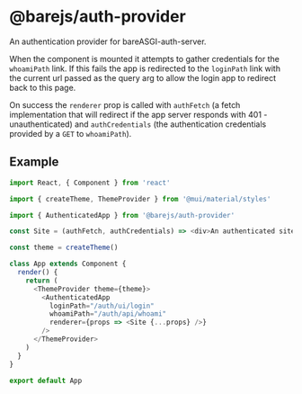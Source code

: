 # @barejs/auth-provider

An authentication provider for bareASGI-auth-server.

When the component is mounted it attempts to gather credentials for the `whoamiPath` link.
If this fails the app is redirected to the `loginPath` link with the current url passed
as the query arg to allow the login app to redirect back to this page.

On success the `renderer` prop is called with `authFetch` (a fetch implementation
that will redirect if the app server responds with 401 - unauthenticated) and
`authCredentials` (the authentication credentials provided by a `GET` to `whoamiPath`).

## Example

```javascript
import React, { Component } from 'react'

import { createTheme, ThemeProvider } from '@mui/material/styles'

import { AuthenticatedApp } from '@barejs/auth-provider'

const Site = (authFetch, authCredentials) => <div>An authenticated site</div>

const theme = createTheme()

class App extends Component {
  render() {
    return (
      <ThemeProvider theme={theme}>
        <AuthenticatedApp
          loginPath="/auth/ui/login"
          whoamiPath="/auth/api/whoami"
          renderer={props => <Site {...props} />}
        />
      </ThemeProvider>
    )
  }
}

export default App
```
